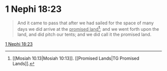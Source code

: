 # 1 Nephi 18:23

> And it came to pass that after we had sailed for the space of many days we did arrive at the <u>promised land</u>[^a]; and we went forth upon the land, and did pitch our tents; and we did call it the promised land.

[1 Nephi 18:23](https://www.churchofjesuschrist.org/study/scriptures/bofm/1-ne/18?lang=eng&id=p23#p23)


[^a]: [[Mosiah 10.13|Mosiah 10:13]]. [[Promised Lands|TG Promised Lands]].  
